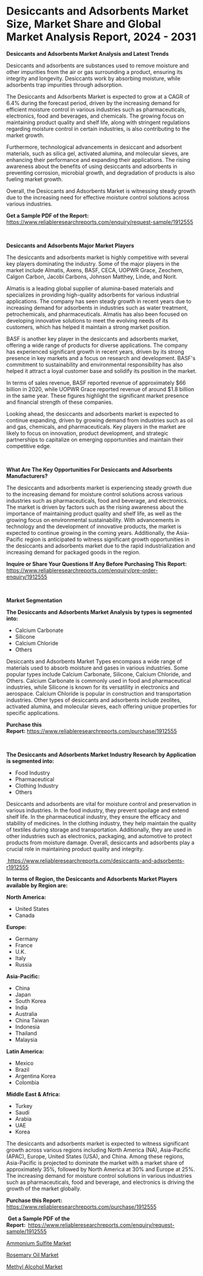 <p><h1>Desiccants and Adsorbents Market Size, Market Share and Global Market Analysis Report, 2024 - 2031</h1></p><p><strong>Desiccants and Adsorbents Market Analysis and Latest Trends</strong></p>
<p><p>Desiccants and adsorbents are substances used to remove moisture and other impurities from the air or gas surrounding a product, ensuring its integrity and longevity. Desiccants work by absorbing moisture, while adsorbents trap impurities through adsorption.</p><p>The Desiccants and Adsorbents Market is expected to grow at a CAGR of 6.4% during the forecast period, driven by the increasing demand for efficient moisture control in various industries such as pharmaceuticals, electronics, food and beverages, and chemicals. The growing focus on maintaining product quality and shelf life, along with stringent regulations regarding moisture control in certain industries, is also contributing to the market growth.</p><p>Furthermore, technological advancements in desiccant and adsorbent materials, such as silica gel, activated alumina, and molecular sieves, are enhancing their performance and expanding their applications. The rising awareness about the benefits of using desiccants and adsorbents in preventing corrosion, microbial growth, and degradation of products is also fueling market growth.</p><p>Overall, the Desiccants and Adsorbents Market is witnessing steady growth due to the increasing need for effective moisture control solutions across various industries.</p></p>
<p><strong>Get a Sample PDF of the Report:&nbsp;</strong> <a href="https://www.reliableresearchreports.com/enquiry/request-sample/1912555">https://www.reliableresearchreports.com/enquiry/request-sample/1912555</a></p>
<p>&nbsp;</p>
<p><strong>Desiccants and Adsorbents Major Market Players</strong></p>
<p><p>The desiccants and adsorbents market is highly competitive with several key players dominating the industry. Some of the major players in the market include Almatis, Axens, BASF, CECA, UOPWR Grace, Zeochem, Calgon Carbon, Jacobi Carbons, Johnson Matthey, Linde, and Norit. </p><p>Almatis is a leading global supplier of alumina-based materials and specializes in providing high-quality adsorbents for various industrial applications. The company has seen steady growth in recent years due to increasing demand for adsorbents in industries such as water treatment, petrochemicals, and pharmaceuticals. Almatis has also been focused on developing innovative solutions to meet the evolving needs of its customers, which has helped it maintain a strong market position.</p><p>BASF is another key player in the desiccants and adsorbents market, offering a wide range of products for diverse applications. The company has experienced significant growth in recent years, driven by its strong presence in key markets and a focus on research and development. BASF's commitment to sustainability and environmental responsibility has also helped it attract a loyal customer base and solidify its position in the market.</p><p>In terms of sales revenue, BASF reported revenue of approximately $66 billion in 2020, while UOPWR Grace reported revenue of around $1.8 billion in the same year. These figures highlight the significant market presence and financial strength of these companies.</p><p>Looking ahead, the desiccants and adsorbents market is expected to continue expanding, driven by growing demand from industries such as oil and gas, chemicals, and pharmaceuticals. Key players in the market are likely to focus on innovation, product development, and strategic partnerships to capitalize on emerging opportunities and maintain their competitive edge.</p></p>
<p>&nbsp;</p>
<p><strong>What Are The Key Opportunities For Desiccants and Adsorbents Manufacturers?</strong></p>
<p><p>The desiccants and adsorbents market is experiencing steady growth due to the increasing demand for moisture control solutions across various industries such as pharmaceuticals, food and beverage, and electronics. The market is driven by factors such as the rising awareness about the importance of maintaining product quality and shelf life, as well as the growing focus on environmental sustainability. With advancements in technology and the development of innovative products, the market is expected to continue growing in the coming years. Additionally, the Asia-Pacific region is anticipated to witness significant growth opportunities in the desiccants and adsorbents market due to the rapid industrialization and increasing demand for packaged goods in the region.</p></p>
<p><strong>Inquire or Share Your Questions If Any Before Purchasing This Report:</strong> <a href="https://www.reliableresearchreports.com/enquiry/pre-order-enquiry/1912555">https://www.reliableresearchreports.com/enquiry/pre-order-enquiry/1912555</a></p>
<p>&nbsp;</p>
<p><strong>Market Segmentation</strong></p>
<p><strong>The Desiccants and Adsorbents Market Analysis by types is segmented into:</strong></p>
<p><ul><li>Calcium Carbonate</li><li>Silicone</li><li>Calcium Chloride</li><li>Others</li></ul></p>
<p><p>Desiccants and Adsorbents Market Types encompass a wide range of materials used to absorb moisture and gases in various industries. Some popular types include Calcium Carbonate, Silicone, Calcium Chloride, and Others. Calcium Carbonate is commonly used in food and pharmaceutical industries, while Silicone is known for its versatility in electronics and aerospace. Calcium Chloride is popular in construction and transportation industries. Other types of desiccants and adsorbents include zeolites, activated alumina, and molecular sieves, each offering unique properties for specific applications.</p></p>
<p><strong>Purchase this Report:&nbsp;</strong><a href="https://www.reliableresearchreports.com/purchase/1912555">https://www.reliableresearchreports.com/purchase/1912555</a></p>
<p>&nbsp;</p>
<p><strong>The Desiccants and Adsorbents Market Industry Research by Application is segmented into:</strong></p>
<p><ul><li>Food Industry</li><li>Pharmaceutical</li><li>Clothing Industry</li><li>Others</li></ul></p>
<p><p>Desiccants and adsorbents are vital for moisture control and preservation in various industries. In the food industry, they prevent spoilage and extend shelf life. In the pharmaceutical industry, they ensure the efficacy and stability of medicines. In the clothing industry, they help maintain the quality of textiles during storage and transportation. Additionally, they are used in other industries such as electronics, packaging, and automotive to protect products from moisture damage. Overall, desiccants and adsorbents play a crucial role in maintaining product quality and integrity.</p></p>
<p><a href="https://www.reliableresearchreports.com/desiccants-and-adsorbents-r1912555">&nbsp;https://www.reliableresearchreports.com/desiccants-and-adsorbents-r1912555</a></p>
<p><strong>In terms of Region, the Desiccants and Adsorbents Market Players available by Region are:</strong></p>
<p>
    <p> <strong> North America: </strong>
        <ul>
            <li>United States</li>
            <li>Canada</li>
        </ul>
        </p> 
    <p> <strong> Europe: </strong>
        <ul>
            <li>Germany</li>
            <li>France</li>
            <li>U.K.</li>
            <li>Italy</li>
            <li>Russia</li>
        </ul>
        </p> 
    <p> <strong> Asia-Pacific: </strong>
        <ul>
            <li>China</li>
            <li>Japan</li>
            <li>South Korea</li>
            <li>India</li>
            <li>Australia</li>
            <li>China Taiwan</li>
            <li>Indonesia</li>
            <li>Thailand</li>
            <li>Malaysia</li>
        </ul>
        </p> 
    <p> <strong> Latin America: </strong>
        <ul>
            <li>Mexico</li>
            <li>Brazil</li>
            <li>Argentina Korea</li>
            <li>Colombia</li>
        </ul>
        </p> 
    <p> <strong> Middle East & Africa: </strong>
        <ul>
            <li>Turkey</li>
            <li>Saudi</li>
            <li>Arabia</li>
            <li>UAE</li>
            <li>Korea</li>
        </ul>
    </p>
    </p>
<p><p>The desiccants and adsorbents market is expected to witness significant growth across various regions including North America (NA), Asia-Pacific (APAC), Europe, United States (USA), and China. Among these regions, Asia-Pacific is projected to dominate the market with a market share of approximately 35%, followed by North America at 30% and Europe at 25%. The increasing demand for moisture control solutions in various industries such as pharmaceuticals, food and beverage, and electronics is driving the growth of the market globally.</p></p>
<p><strong>Purchase this Report: </strong><a href="https://www.reliableresearchreports.com/purchase/1912555">https://www.reliableresearchreports.com/purchase/1912555</a></p>
<p>&nbsp;<strong>Get a Sample PDF of the Report:&nbsp;&nbsp;</strong><a href="https://www.reliableresearchreports.com/enquiry/request-sample/1912555">https://www.reliableresearchreports.com/enquiry/request-sample/1912555</a></p>
<p><strong></strong></p>
<p><p><a href="https://medium.com/@clairhane1992/ammonium-sulfite-market-size-is-growing-at-cagr-of-7-5-ced23a201959">Ammonium Sulfite Market</a></p><p><a href="https://medium.com/@othaleffler24/rosemary-oil-market-trends-a-detailed-study-of-its-market-segmentation-and-analyzing-the-5539637796af">Rosemary Oil Market</a></p><p><a href="https://medium.com/@amyjacobi/methyl-alcohol-market-size-share-analysis-growth-trends-forecast-2024-2031-f968a001f525">Methyl Alcohol Market</a></p></p>